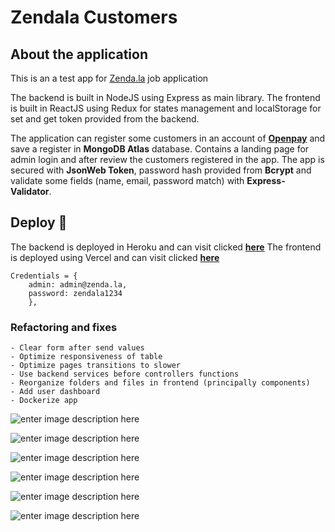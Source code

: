 # Zendala Customers

## About the application
This is an a test app for [Zenda.la](https://zenda.la) job application

The backend is built in NodeJS using Express as main library. The frontend is built in ReactJS using Redux for states management and localStorage for set and get token provided from the backend.

The application can register some customers in an account of **[Openpay](https://openpay.mx)** and save a register in **MongoDB Atlas** database.
Contains a landing page for admin login and after review the customers registered in the app.
The app is secured with **JsonWeb Token**, password hash provided from **Bcrypt** and validate some fields (name, email, password match) with **Express-Validator**.


## Deploy 🚀

The backend is deployed in Heroku and can visit clicked **[here](http://zendala.herokuapp.com/)**
The frontend is deployed using Vercel and can visit clicked **[here](https://zendala.vercel.app)**

```
Credentials = {
	admin: admin@zenda.la,
	password: zendala1234
	},
```

### Refactoring and fixes
```
- Clear form after send values
- Optimize responsiveness of table
- Optimize pages transitions to slower
- Use backend services before controllers functions
- Reorganize folders and files in frontend (principally components)
- Add user dashboard
- Dockerize app

```


![enter image description here](https://lh3.googleusercontent.com/1zhgy1Qns4lFTmrnvwNzrcsJkFKQLfguXbW39QPSy3r-mvHI4gs6OZ3Q5k9COMyHb2CTvyUmF7Ka3mWZ9-GwJ13S3zX4O5NYSfXdJxvZ2BuNZ0DdkNVu6FwRcuykaKDIpqMz2Vqhk6CAeDmjrteVIMjPJA3aloLewfZzBuJfnAVLoJqkPKQebBNnvkGcGXK6w6BHgrYcmWn-F5EppSE5BJbES5lpG_PJTRRZri0cC8h0iB-1da5U0u5cqL86c9jXAo__2I4xZepAoaYMfsXC4C_cVGskJBnoWNTdOnKgouleh-0CKsg6YUWYJ-OFXSOzZ22VG4SFKGMCUL1MemB6NnQ8Gm9q1hxzd-tHlmZaM3k2fXKRm1yXytw3xP1Lm3iQnENprYwYUqpXHCs9WbAjN_vTDvboSgZkDLNJE7W81Ae-_FprS3bEmB0-hmrec9_2qaN5g_8lHLG7BuTaFqQ6lzxKN-CeB0FONEQCFw6yB7xpOz5V-0PZEDvvdTVchhktjBfYOhOrGAA2pfUuazjunIirH3xdeBzsgYE3UDskSm_7uqzoKIS0tV5Jq3zJUOXSHs_EXjROvBSz5Fc74NeW6lfT0Iwvz_67ubc-LpLclR5czlBZR5CafRFsukeTPoGvJaJEgpiZADyXim7zTyMRq42oqaAde3mhsAti5ovEVJpg0fL5ys45bVziqabu3nLtRkiCSObqnmM8IgRSVbH-ZkUE=w1197-h748-no?authuser=1)

![enter image description here](https://lh3.googleusercontent.com/BVVgLWb0_XVOvO7fAhPfsAhOXU-WiFY7dgkoRCTNSW1vsdPzzybX9XdE74wL9DwrhMrAdlykNG1_FoG9GivayQQYoCk1ORiwMpsXWtVzGyZBMHH6wkrbanAJCMKoiR__EicWgMq32lisaGVrMwbs8REtJ2NDQmiDtry5bVQeOTHZ48Ig5kr-yzOnLXWvTrcFBvROE131M94WTymy1D8sIQKcTAnovTGWVE3lECA204StDl3YIyc-rIdf9igt6Vw9yfut86O4H_JcXBGvrQ_EXWgSMW29QEPjQJs6-3UNJGMQcHuR7JIqE1jvFml-YX46sJ84HlPvUrzYKpruyYPTLTtXFdZ280rEhhHXcMod38XHQw4-N2Uz8-3xAan96QXpgzL_wW_931a0WPrKTbOyPwBxktAcTLrUdPF_tEu1CuZBBbGkmsqkyg9zZFHoy1v9VjAkY0Cs6f9Dm4gTWyImBPqMT4ZQl3yiMmB4Xe-wmL7o4QW_mJW7u7aAoStXnUvyafHSwGbU7opfe2Pbx-6LKKTke0PULuvU6IKHZuzzWBwMW4FHh3w_I91Z_Oc5J2w_SAxoJXrmIBGmDLvYA18K_ajjGU8ScTyknZLJc_Y-JmID14B7mtEP9ZrcHMPlxCXoG7hTJQ8-d-cIUr9A8YuLekBSmLTDCjsHdn1_Rko8GEBnjoPqp-YmfwBJWfKqmAXFVEhUC_hCPiEzWFd7EzllOfYv=w1197-h748-no?authuser=1)

![enter image description here](https://lh3.googleusercontent.com/KaR-HecQ-9Y8hLeSso-eT8biKIdo5mkwcrvXGTI_R6JJ58pL8JqAChZp0hS-dx6kz8h1E0Fh5HPYfvJJUZX5oHyr4ohZwOkEmRdxEViGDoaJWhWX8sbGM75RL386NE2sicVzOoWo9lY7zafv9SgdIi5PYUVFImR-O7PJWXkH3Inzifl_SO-9JPLeQVbLveyK0iqrRr6IWKPr82cgD4TSN2E7poDelLmczv2XULF8DUj3535o8be-jOFjgYcRnf-_16Rpo5hEnbNe55zVoDuVKKdRu8Cqkr_07xKqLjuKWlDIOOfSulJDmqCf19tksIJrFttNTztvFLZsSrG5i8yqY25myPr4W4N8DLTFFl-bZQlpNlhV9FWFXS37xGeq1umTRmCVthxGWWl3yWOf4N-9d6GgRfsnYQg-BZe47LSJFIikXvchWSK_iv_dmQNSVHlIU1-VPS92UBxtElcSjxKXyg9XdFmfc30aYnOrnRp66JYvnlwOmZPsbal6DwlXmVUseiazglvFTM7V6x210Xk0ehyoQz6jne2WWENeRIWqgX-29-mjSHw8VbxDxE84BDKVBw3Ps_Uxget1H_QFZytrEm-VbZwYq2KVJ0N8THtOAxTfMV6W-2DGUmT3MO5jE-AqkXdSE_RuAMHodyTeIaczd9NkiWU2RXmcfF_lOofl6vqdCfesvjT5H_osimgO0ZXpf98ihrEwn5HGsj-nQM4K0iGs=w1197-h748-no?authuser=1)

![enter image description here](https://lh3.googleusercontent.com/ztnyyA8YD5OBeoGbhOnZ3h6NcXVji59Jzu08-o90Wkpuh4hJ9u8OGsfg2yd0vK1ATSztYuonIqDk7ILc_aNNcbvbr__DMKKFadzNeMNzDwQefOfx8GVulkSY577Ft0IwX2bgfVdQtV3fVAbfHTiFQnhUOsySw-vevisXzzOxmIugK4WhZFdXh05FKcwwLFixvu-EUpd4IM-IOFztKM-3iTPBp2AN2068UHsq9LsXRoO4hoz33lpA_6slsC1s1Q7yj2grtl6X7mlXLOp96M_kQCp8v_SKWWLbbHZ8DdsZd1F7lBho76F_VZd2koAFw4VrD1byxT4NIO8fCYAoxvS5uJJ3CN9T4GpXeS-zG6Q1R8IJpOgCj4Hh6O6mKXOUC9Txp7jcoIhTJ9yQ8pQKjVrnGBvqeFpYXphAL45l6-GcyE_96BuxVAXVQa1n0xPzYHwjXukXJF05-vIcz7_3-kWQZHRs3onws2AzUVnAKCUANlReD9Mr3FxFxcNf1feYfw_Chf7T9W9ij4vB1QRA5cE_Uisn59uqS48XdYbwHhqv2HqlebSM1XaFBcht0AbyYYvZ4DroL-cIVvlkqUi32cQc6lCqlLiKJb4IagGiTgS2EEkmUVLtxlEbVnC3uED8xDKR187I8_pdD5x0iS-JHr8Pod1rcJhwqKL16D3o4ZsdxSDM5QHWfzxan2hfvJQebzYDGBa-7LVyn-hhopD9rhf4r9sT=w1167-h748-no?authuser=1)

![enter image description here](https://lh3.googleusercontent.com/85B0t_cJ0G3x6gQNlp_YHwGuM67lEB85wxw9A7pRScqbUx4yEBoJDLEdMfZ5pJppuiLaHLn-kV0nfNKkkW6ifZY_VJUDYUkxsllDUzV77qTdVPlJdqZQtt2pLeW8X6uyRNDv823elHURQtiv7p-_JbA5A-3YH5BL5Ac7sON8v-qRw5mYZTg250JCCzgkdc83B9-Sui480xRrBgB4kDXvC4TqVHo57eaQB9XUKdTFRoBTJyt32mXIhqMfZ32iN2I2FX7lcYno_PoT1a98s0G-WClbix6Fbh8wXq0eJaZ8mqQcFMsuSgmXti0bWoIUwQQOIiTxaIwLMqLBYCectamvn0BijUbPDSaOI_Eg0ToRQqZwvM_xw1tLvqTuVjh_BiweZuozw96XfJmvy5Uhbac7vZDqAzrb3jbadubfixGCVB6ieGT9IZTtuH3hI1TEBHJQ806Pu57HmfbXnEfGlfh_zDMssEvpeAkRA4xSUnCojgce37W4BMAN5ImJSTzwIcWtx2JNRTcZbIO4rUt4qe0XMKvjlXRepzdlnJfQJSt85jvWlyTeUixcXaW8glB4uNCkb2FwW9F_awlKmjJBZzReB9PHWne2lgH_CA4uwIOsoSrEZ8YuDU2oM_pua1chrnniqxOzjFfFD9IOj2BTqbV_eUDrjXah_zyYCYTPdOIFkDqLHrmgrqFW_NyHAhtrxNBgBoPD7xpChv0Uxo0xuL9fzn69=w1218-h369-no?authuser=1)

![enter image description here](https://lh3.googleusercontent.com/DxODwpNEbFmmGVdOxXYsc-ZnxEm-697oJWzz91FD39flVo0VT_6h3TDvVJQsXb5rlosNK1QJQ4j_1qMGuT4pUzZZZRFBjcfGusIehAB2jMyrc6moiOLqQdoXmbipTr2w0lLNU_2OxctckJkUPo3IAoBtHiNU6zk788oEQdXG1I1fjpvamR6Z4ZSWsGdOhKlZgXbnH15pSaMCh03Y08ZOviSPnGePeoCpUt8xwBhGu419ZYNUcjakRLOihmqjrXHQrBwtR6SW1cwJXz9Hm2_REl3hiWIzMAz2N04bOPNlDKSj8ip1cd3q46d9oxKhToMZtGWNvmkzG2adHWOTe2Rrtl_6L2ScMseTm-jSk69HrtjUitLzSpQIgaDn9FT9TBYt92l9pIihF7xBjqnflTeJ_b5GJjNz3v4Js7L9QaZO8bSPkCbHzw1qzp0wmAMmPhSfyISXh7HAbYvjzoLwePcHjcTSA8mKXXi5cDgfMgmdrchLxrN751yKEi0v0UTM7LSF7xWUWNE9rJRKpKIWf9c2FPLHFYwySG_zhik4BJToFw5kCRQ1QdrJGGe_qyEUJKPnxytlXGuFrRvO8mUo4Fe53Hhxg-UlPThcyR3bVLQHu5ltMoIbXp38sSu8y1bcr_0zXSLjOb4rde9k8uV3DYtRvdDhPRjlCAn6INxubLSaGZmAlUZk04qS83iNU5O83tji4xwKSZilSkIV2B59goq0umNx=w1221-h390-no?authuser=1)
